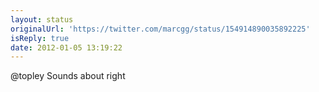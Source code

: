 ```yaml
---
layout: status
originalUrl: 'https://twitter.com/marcgg/status/154914890035892225'
isReply: true
date: 2012-01-05 13:19:22
---
```


@topley Sounds about right
